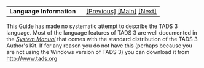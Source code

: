 <table width="100%" data-border="0" data-cellspacing="0"
data-cellpadding="3" data-bgcolor="#C0C0C0">
<colgroup>
<col style="width: 50%" />
<col style="width: 50%" />
</colgroup>
<tbody>
<tr>
<td style="text-align: left;"><strong>Language Information<br />
</strong></td>
<td style="text-align: right;"><a
href="concludingremarks.htm">[Previous]</a> <a
href="generalintroduction.htm">[Main]</a> <a
href="definingverbs.htm">[Next]</a></td>
</tr>
</tbody>
</table>

  
This Guide has made no systematic attempt to describe the TADS 3
language. Most of the language features of TADS 3 are well documented in
the
<a href="../sysman/cover.htm" target="_top"><em>System Manual</em></a>
that comes with the standard distribution of the TADS 3 Author's Kit. If
for any reason you do not have this (perhaps because you are not using
the Windows version of TADS 3) you can download it from
<a href="%20http://www.tads.org" target="_top">http://www.tads.org</a>  
  
  
